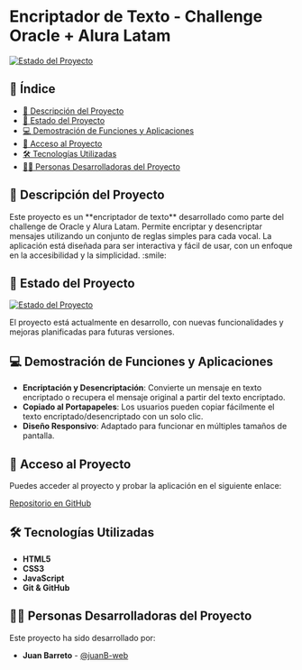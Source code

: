 # Encriptador de Texto - Challenge Oracle + Alura Latam

[![Estado del Proyecto](https://img.shields.io/badge/Estado-Finalizado-brightgreen)]()

## :bookmark_tabs: Índice
- [📖 Descripción del Proyecto](#-descripción-del-proyecto)
- [🚧 Estado del Proyecto](#-estado-del-proyecto)
- [💻 Demostración de Funciones y Aplicaciones](#-demostración-de-funciones-y-aplicaciones)
- [🔗 Acceso al Proyecto](#-acceso-al-proyecto)
- [🛠 Tecnologías Utilizadas](#-tecnologías-utilizadas)
- [👨‍💻 Personas Desarrolladoras del Proyecto](#-personas-desarrolladoras-del-proyecto)

## 📖 Descripción del Proyecto
<p>Este proyecto es un **encriptador de texto** desarrollado como parte del challenge de Oracle y Alura Latam. Permite encriptar y
desencriptar mensajes utilizando un conjunto de reglas simples para cada vocal. La aplicación está diseñada para ser interactiva y fácil de usar, con un enfoque en la accesibilidad y la simplicidad. :smile:</p>

## 🚧 Estado del Proyecto

[![Estado del Proyecto](https://img.shields.io/badge/Estado-Finalizado-brightgreen)]()

El proyecto está actualmente en desarrollo, con nuevas funcionalidades y mejoras planificadas para futuras versiones.

## 💻 Demostración de Funciones y Aplicaciones

- **Encriptación y Desencriptación**: Convierte un mensaje en texto encriptado o recupera el mensaje original a partir del texto encriptado.
- **Copiado al Portapapeles**: Los usuarios pueden copiar fácilmente el texto encriptado/desencriptado con un solo clic.
- **Diseño Responsivo**: Adaptado para funcionar en múltiples tamaños de pantalla.

## 🔗 Acceso al Proyecto

Puedes acceder al proyecto y probar la aplicación en el siguiente enlace:

[Repositorio en GitHub](https://github.com/JuanB-web/encriptador-alura.git)

## 🛠 Tecnologías Utilizadas

- **HTML5**
- **CSS3**
- **JavaScript**
- **Git & GitHub**

## 👨‍💻 Personas Desarrolladoras del Proyecto

Este proyecto ha sido desarrollado por:
- **Juan Barreto** - [@juanB-web](https://github.com/JuanB-web)
